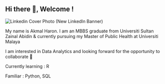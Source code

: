 ## Hi there 👋, Welcome !

![Linkedin Cover Photo (New LinkedIn Banner)](https://github.com/user-attachments/assets/d2fa2cb8-75c0-4047-b7b0-0340599fdafa)


My name is Akmal Haron. I am an MBBS graduate from Universiti Sultan Zainal Abidin & currently pursuing my Master of Public Health at Universiti Malaya

I am interested in Data Analytics and looking forward for the opportunity to collaborate :star_struck:

Currently learning : R

Familiar : Python, SQL

<!--
**akmalharon89/akmalharon89** is a ✨ _special_ ✨ repository because its `README.md` (this file) appears on your GitHub profile.

Here are some ideas to get you started:

- 🔭 I’m currently working on ...
- 🌱 I’m currently learning ...
- 👯 I’m looking to collaborate on ...
- 🤔 I’m looking for help with ...
- 💬 Ask me about ...
- 📫 How to reach me: ...
- 😄 Pronouns: ...
- ⚡ Fun fact: ...
-->
